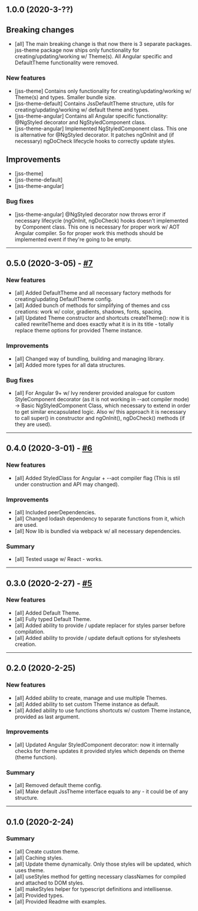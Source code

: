## 1.0.0 (2020-3-??)

## Breaking changes

- [all] The main breaking change is that now there is 3 separate packages. jss-theme package now ships only functionality for creating/updating/working w/ Theme(s). All Angular specific and DefaultTheme functionality were removed.

### New features

- [jss-theme] Contains only functionality for creating/updating/working w/ Theme(s) and types. Smaller bundle size.
- [jss-theme-default] Contains JssDefaultTheme structure, utils for creating/updating/working w/ default theme and types.
- [jss-theme-angular] Contains all Angular specific functionality: @NgStyled decorator and NgStyledComponent class.
- [jss-theme-angular] Implemented NgStyledComponent class. This one is alternative for @NgStyled decorator. It patches ngOnInit and (if necessary) ngDoCheck lifecycle hooks to correctly update styles.

## Improvements

- [jss-theme]
- [jss-theme-default]
- [jss-theme-angular]

### Bug fixes

- [jss-theme-angular] @NgStyled decorator now throws error if necessary lifecycle (ngOnInit, ngDoCheck) hooks doesn't implemented by Component class. This one is necessary for proper work w/ AOT Angular compiler. So for proper work this methods should be implemented event if they're going to be empty.

---


## 0.5.0 (2020-3-05) - [#7](https://github.com/mopcweb/jss-theme/pull/7)

### New features

- [all] Added DefaultTheme and all necessary factory methods for creating/updating DefaultTheme config.
- [all] Added bunch of methods for simplifying of themes and css creations: work w/ color, gradients, shadows, fonts, spacing.
- [all] Updated Theme constructor and shortcuts createTheme(): now it is called rewriteTheme and does exactly what it is in its title - totally replace theme options for provided Theme instance.

### Improvements

- [all] Changed way of bundling, building and managing library.
- [all] Added more types for all data structures.

### Bug fixes

- [all] For Angular 9+ w/ Ivy renderer provided analogue for custom StyleComponent decorator (as it is not working in --aot compiler mode) -> Basic NgStyledComponent Class, which necessary to extend in order to get similar encapsulated logic. Also w/ this approach it is necessary to call super() in constructor and ngOnInit(), ngDoCheck() methods (if they are used).

---


## 0.4.0 (2020-3-01) - [#6](https://github.com/mopcweb/jss-theme/pull/6)

### New features

- [all] Added StyledClass for Angular + --aot compiler flag (This is stil under construction and API may changed).

### Improvements

- [all] Included peerDependencies.
- [all] Changed lodash dependency to separate functions from it, which are used.
- [all] Now lib is bundled via webpack w/ all necessary dependencies.

### Summary

- [all] Tested usage w/ React - works.

---


## 0.3.0 (2020-2-27) - [#5](https://github.com/mopcweb/jss-theme/pull/5)

### New features

- [all] Added Default Theme.
- [all] Fully typed Default Theme.
- [all] Added ability to provide / update replacer for styles parser before compilation.
- [all] Added ability to provide / update default options for stylesheets creation.

---


## 0.2.0 (2020-2-25)

### New features

- [all] Added ability to create, manage and use multiple Themes.
- [all] Added ability to set custom Theme instance as default.
- [all] Added ability to use functions shortcuts w/ custom Theme instance, provided as last argument.

### Improvements

- [all] Updated Angular StyledComponent decorator: now it internally checks for theme updates it provided styles which depends on theme (theme function).

### Summary

- [all] Removed default theme config.
- [all] Make default JssTheme interface equals to any - it could be of any structure.

---


## 0.1.0 (2020-2-24)

### Summary

- [all] Create custom theme.
- [all] Caching styles.
- [all] Update theme dynamically. Only those styles will be updated, which uses theme.
- [all] useStyles method for getting necessary classNames for compiled and attached to DOM styles.
- [all] makeStyles helper for typescript definitions and intellisense.
- [all] Provided types.
- [all] Provided Readme with examples.
